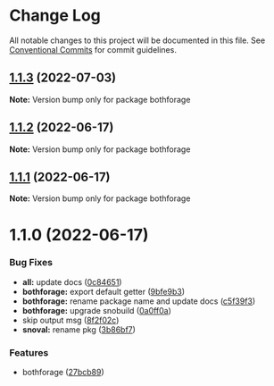 # Change Log

All notable changes to this project will be documented in this file.
See [Conventional Commits](https://conventionalcommits.org) for commit guidelines.

## [1.1.3](https://github.com/snomiao/js/compare/bothforage@1.1.2...bothforage@1.1.3) (2022-07-03)

**Note:** Version bump only for package bothforage





## [1.1.2](https://github.com/snomiao/js/compare/bothforage@1.1.1...bothforage@1.1.2) (2022-06-17)

**Note:** Version bump only for package bothforage

## [1.1.1](https://github.com/snomiao/js/compare/bothforage@1.1.0...bothforage@1.1.1) (2022-06-17)

**Note:** Version bump only for package bothforage

# 1.1.0 (2022-06-17)

### Bug Fixes

- **all:** update docs ([0c84651](https://github.com/snomiao/js/commit/0c84651ebba4a14fcb105611ddeb7a51ff887a36))
- **bothforage:** export default getter ([9bfe9b3](https://github.com/snomiao/js/commit/9bfe9b367a9ba91f63f374f23322ceeed45bab26))
- **bothforage:** rename package name and update docs ([c5f39f3](https://github.com/snomiao/js/commit/c5f39f32cd304a16bf10d517a7800a19093e01ae))
- **bothforage:** upgrade snobuild ([0a0ff0a](https://github.com/snomiao/js/commit/0a0ff0ac2b3f8852aeda483639a508fe9b9139a9))
- skip output msg ([8f2f02c](https://github.com/snomiao/js/commit/8f2f02caeccad5a714ac9da2c06455c18c371d48))
- **snoval:** rename pkg ([3b86bf7](https://github.com/snomiao/js/commit/3b86bf7dfba2c0630eabe6a7fc1edce9de03066b))

### Features

- bothforage ([27bcb89](https://github.com/snomiao/js/commit/27bcb89e5f85ca9031c90c303de6958c359af46b))
